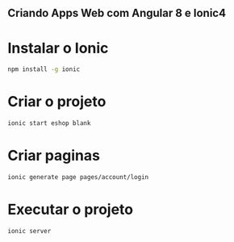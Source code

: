 ## Criando Apps Web com Angular 8 e Ionic4

# Instalar o Ionic
```sh
npm install -g ionic
```

# Criar o projeto
```sh
ionic start eshop blank
```

# Criar paginas
```sh
ionic generate page pages/account/login
```

# Executar o projeto
```sh
ionic server
```
